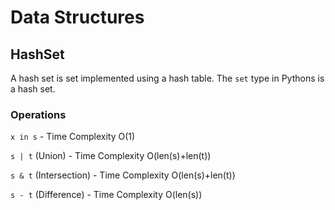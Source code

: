 # Data Structures

## HashSet

A hash set is set implemented using a hash table. The `set` type in Pythons is a hash set.

### Operations

`x in s` - Time Complexity O(1)

`s | t` (Union) - Time Complexity O(len(s)+len(t))

`s & t` (Intersection)  - Time Complexity O(len(s)+len(t))

`s - t` (Difference) - Time Complexity O(len(s))

